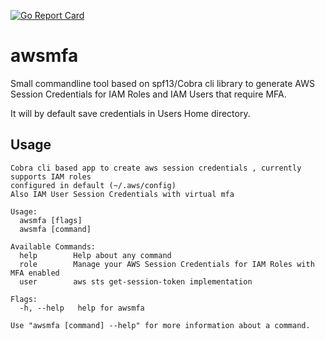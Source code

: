 [![Go Report Card](https://goreportcard.com/badge/github.com/IndranilVyas/awsmfa)](https://goreportcard.com/report/github.com/IndranilVyas/awsmfa)
# awsmfa

Small commandline tool based on spf13/Cobra cli library to generate AWS Session Credentials for IAM Roles and IAM Users that require MFA.

It will by default save credentials in Users Home directory. 

## Usage
```
Cobra cli based app to create aws session credentials , currently supports IAM roles
configured in default (~/.aws/config)
Also IAM User Session Credentials with virtual mfa

Usage:
  awsmfa [flags]
  awsmfa [command]

Available Commands:
  help        Help about any command
  role        Manage your AWS Session Credentials for IAM Roles with MFA enabled
  user        aws sts get-session-token implementation

Flags:
  -h, --help   help for awsmfa

Use "awsmfa [command] --help" for more information about a command.

  ```